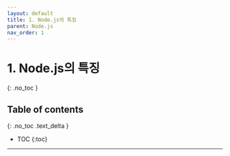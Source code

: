 ```yaml
---
layout: default
title: 1. Node.js의 특징 
parent: Node.js
nav_order: 1
---
```


# 1. Node.js의 특징
{: .no_toc }

## Table of contents
{: .no_toc .text_delta }

- TOC
{:toc}

---
